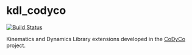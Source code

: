 kdl_codyco
==========

[![Build Status](https://travis-ci.org/robotology-playground/kdl_codyco.png)](https://travis-ci.org/robotology-playground/kdl_codyco)

 Kinematics and Dynamics Library extensions developed in the [CoDyCo](http://www.codyco.eu) project.
